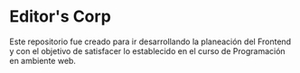 # Editor's Corp
Este repositorio fue creado para ir desarrollando la planeación del Frontend y con el objetivo de satisfacer lo establecido en el curso de Programación en ambiente web.
